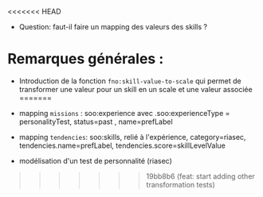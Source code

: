 
<<<<<<< HEAD
* Question: faut-il faire un mapping des valeurs des skills ? 

# Remarques générales :

* Introduction de la fonction `fno:skill-value-to-scale` qui permet de transformer une valeur pour un skill en un scale et une valeur associée
=======
* mapping `missions` : soo:experience avec .soo:experienceType = personalityTest, status=past , name=prefLabel 

* mapping `tendencies`: soo:skills, relié à l'expérience, category=riasec, tendencies.name=prefLabel, tendencies.score=skillLevelValue


* modélisation d'un test de personnalité (riasec)
>>>>>>> 19bb8b6 (feat: start adding other transformation tests)
